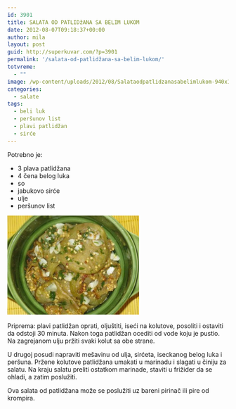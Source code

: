 ```yaml
---
id: 3901
title: SALATA OD PATLIDžANA SA BELIM LUKOM
date: 2012-08-07T09:18:37+00:00
author: mila
layout: post
guid: http://superkuvar.com/?p=3901
permalink: '/salata-od-patlidžana-sa-belim-lukom/'
totvreme:
  - ""
image: /wp-content/uploads/2012/08/Salataodpatlidzanasabelimlukom-940x198.jpg
categories:
  - salate
tags:
  - beli luk
  - peršunov list
  - plavi patlidžan
  - sirće
---
```

Potrebno je:

  * 3 plava patlidžana
  * 4 čena belog luka
  * so
  * jabukovo sirće
  * ulje
  * peršunov list

<img class="alignnone size-medium wp-image-3903" title="Salataodpatlidzanasabelimlukom" src="/wp-content/uploads/2012/08/Salataodpatlidzanasabelimlukom-300x225.jpg" alt="" width="300" height="225" /> 

Priprema: plavi patlidžan oprati, oljuštiti, iseći na kolutove, posoliti i ostaviti da odstoji 30 minuta. Nakon toga patlidžan ocediti od vode koju je pustio. Na zagrejanom ulju pržiti svaki kolut sa obe strane.

U drugoj posudi napraviti mešavinu od ulja, sirćeta, iseckanog belog luka i peršuna. Pržene kolutove patlidžana umakati u marinadu i slagati u činiju za salatu. Na kraju salatu preliti ostatkom marinade, staviti u frižider da se ohladi, a zatim poslužiti.

Ova salata od patlidžana može se poslužiti uz bareni pirinač ili pire od krompira.